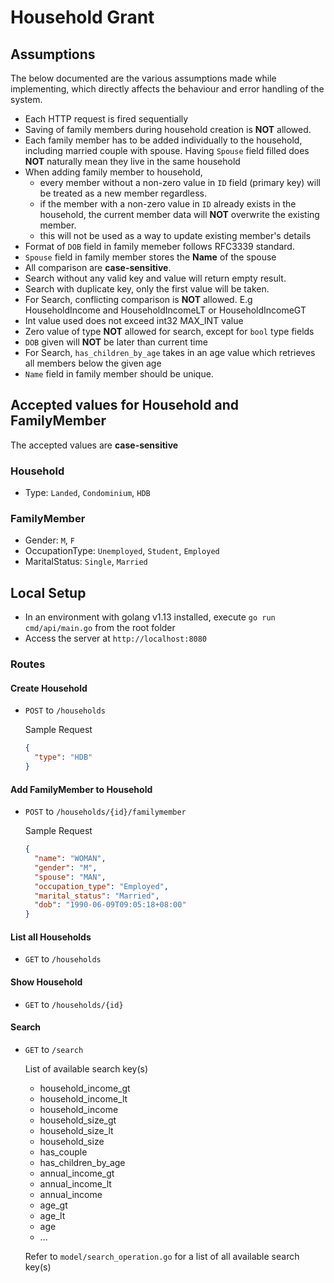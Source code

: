 # Household Grant

## Assumptions

The below documented are the various assumptions made while implementing, which directly affects the behaviour and error handling of the system.

- Each HTTP request is fired sequentially
- Saving of family members during household creation is **NOT** allowed.
- Each family member has to be added individually to the household, including married couple with spouse. Having `Spouse` field filled does **NOT** naturally mean they live in the same household
- When adding family member to household,
  - every member without a non-zero value in `ID` field (primary key) will be treated as a new member regardless.
  - if the member with a non-zero value in `ID` already exists in the household, the current member data will **NOT** overwrite the existing member.
  - this will not be used as a way to update existing member's details
- Format of `DOB` field in family memeber follows RFC3339 standard.
- `Spouse` field in family member stores the **Name** of the spouse
- All comparison are **case-sensitive**.
- Search without any valid key and value will return empty result.
- Search with duplicate key, only the first value will be taken.
- For Search, conflicting comparison is **NOT** allowed. E.g HouseholdIncome and HouseholdIncomeLT or HouseholdIncomeGT
- Int value used does not exceed int32 MAX_INT value
- Zero value of type **NOT** allowed for search, except for `bool` type fields
- `DOB` given will **NOT** be later than current time
- For Search, `has_children_by_age` takes in an age value which retrieves all members below the given age
- `Name` field in family member should be unique.

## Accepted values for Household and FamilyMember

The accepted values are **case-sensitive**

### Household

- Type: `Landed`, `Condominium`, `HDB`

### FamilyMember

- Gender: `M`, `F`
- OccupationType: `Unemployed`, `Student`, `Employed`
- MaritalStatus: `Single`, `Married`

## Local Setup

- In an environment with golang v1.13 installed, execute `go run cmd/api/main.go` from the root folder
- Access the server at `http://localhost:8080`

### Routes

#### Create Household

- `POST` to `/households`

  Sample Request

  ```json
  {
    "type": "HDB"
  }
  ```

#### Add FamilyMember to Household

- `POST` to `/households/{id}/familymember`

  Sample Request

  ```json
  {
    "name": "WOMAN",
    "gender": "M",
    "spouse": "MAN",
    "occupation_type": "Employed",
    "marital_status": "Married",
    "dob": "1990-06-09T09:05:18+08:00"
  }
  ```

#### List all Households

- `GET` to `/households`

#### Show Household

- `GET` to `/households/{id}`

#### Search

- `GET` to `/search`

  List of available search key(s)

  - household_income_gt
  - household_income_lt
  - household_income
  - household_size_gt
  - household_size_lt
  - household_size
  - has_couple
  - has_children_by_age
  - annual_income_gt
  - annual_income_lt
  - annual_income
  - age_gt
  - age_lt
  - age
  - ...

  Refer to `model/search_operation.go` for a list of all available search key(s)
